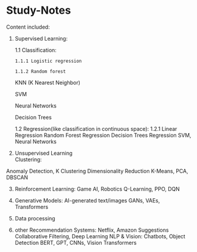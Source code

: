 # Study-Notes

Content included:

1. Supervised Learning:
   
     1.1 Classification:
   
       1.1.1 Logistic regression
   
       1.1.2 Random forest
   
   KNN (K Nearest Neighbor)
   
   SVM
   
   Neural Networks
   
   Decision Trees
   
     1.2 Regression(like classification in continuous space):
       1.2.1 Linear Regression
       Random Forest Regression
       Decision Trees Regression
   SVM, Neural Networks
   
2. Unsupervised Learning	
  Clustering:
  
  Anomaly Detection,
  K Clustering
Dimensionality Reduction	K-Means, PCA, DBSCAN

3. Reinforcement Learning:
  Game AI, Robotics	Q-Learning, PPO, DQN

4. Generative Models:
  AI-generated text/images	GANs, VAEs, Transformers

5. Data processing


9. other
Recommendation Systems:
  Netflix, Amazon Suggestions	Collaborative Filtering, Deep Learning
NLP & Vision:
  Chatbots, Object Detection	BERT, GPT, CNNs, Vision Transformers
